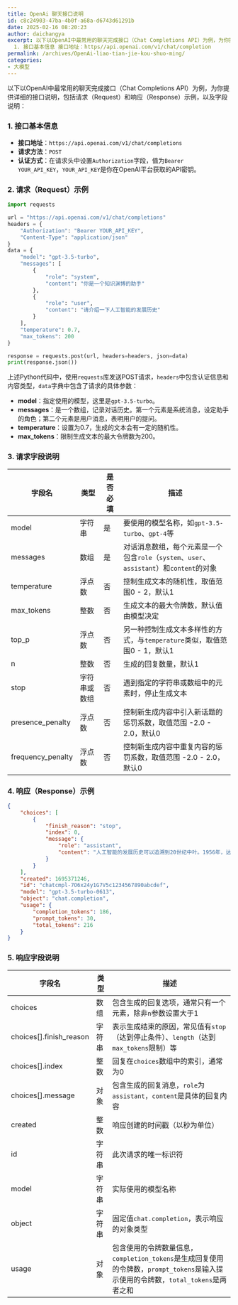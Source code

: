 ```yaml
---
title: OpenAi 聊天接口说明
id: c8c24903-47ba-4b0f-a68a-d6743d61291b
date: 2025-02-16 08:20:23
author: daichangya
excerpt: 以下以OpenAI中最常用的聊天完成接口（Chat Completions API）为例，为你提供详细的接口说明，包括请求（Request）和响应（Response）示例，以及字段说明：
  1. 接口基本信息 接口地址：https//api.openai.com/v1/chat/completion
permalink: /archives/OpenAi-liao-tian-jie-kou-shuo-ming/
categories:
- 大模型
---
```


以下以OpenAI中最常用的聊天完成接口（Chat Completions API）为例，为你提供详细的接口说明，包括请求（Request）和响应（Response）示例，以及字段说明：

### 1. 接口基本信息
- **接口地址**：`https://api.openai.com/v1/chat/completions`
- **请求方法**：`POST`
- **认证方式**：在请求头中设置`Authorization`字段，值为`Bearer YOUR_API_KEY`，`YOUR_API_KEY`是你在OpenAI平台获取的API密钥。

### 2. 请求（Request）示例
```python
import requests

url = "https://api.openai.com/v1/chat/completions"
headers = {
    "Authorization": "Bearer YOUR_API_KEY",
    "Content-Type": "application/json"
}
data = {
    "model": "gpt-3.5-turbo",
    "messages": [
        {
            "role": "system",
            "content": "你是一个知识渊博的助手"
        },
        {
            "role": "user",
            "content": "请介绍一下人工智能的发展历史"
        }
    ],
    "temperature": 0.7,
    "max_tokens": 200
}

response = requests.post(url, headers=headers, json=data)
print(response.json())
```
上述Python代码中，使用`requests`库发送POST请求，`headers`中包含认证信息和内容类型，`data`字典中包含了请求的具体参数：
- **model**：指定使用的模型，这里是`gpt-3.5-turbo`。
- **messages**：是一个数组，记录对话历史。第一个元素是系统消息，设定助手的角色；第二个元素是用户消息，表明用户的提问。
- **temperature**：设置为0.7，生成的文本会有一定的随机性。
- **max_tokens**：限制生成文本的最大令牌数为200。

### 3. 请求字段说明
| 字段名 | 类型 | 是否必填 | 描述 |
| ---- | ---- | ---- | ---- |
| model | 字符串 | 是 | 要使用的模型名称，如`gpt-3.5-turbo`、`gpt-4`等 |
| messages | 数组 | 是 | 对话消息数组，每个元素是一个包含`role`（`system`、`user`、`assistant`）和`content`的对象 |
| temperature | 浮点数 | 否 | 控制生成文本的随机性，取值范围0 - 2，默认1 |
| max_tokens | 整数 | 否 | 生成文本的最大令牌数，默认值由模型决定 |
| top_p | 浮点数 | 否 | 另一种控制生成文本多样性的方式，与`temperature`类似，取值范围0 - 1，默认1 |
| n | 整数 | 否 | 生成的回复数量，默认1 |
| stop | 字符串或数组 | 否 | 遇到指定的字符串或数组中的元素时，停止生成文本 |
| presence_penalty | 浮点数 | 否 | 控制新生成内容中引入新话题的惩罚系数，取值范围 -2.0 - 2.0，默认0 |
| frequency_penalty | 浮点数 | 否 | 控制新生成内容中重复内容的惩罚系数，取值范围 -2.0 - 2.0，默认0 |

### 4. 响应（Response）示例
```json
{
    "choices": [
        {
            "finish_reason": "stop",
            "index": 0,
            "message": {
                "role": "assistant",
                "content": "人工智能的发展历史可以追溯到20世纪中叶。1956年，达特茅斯会议被广泛认为是人工智能诞生的标志，在这次会议上，“人工智能”这一术语正式被提出。此后，人工智能经历了多个发展阶段。在早期，研究主要集中在符号推理和专家系统方面。到了20世纪80年代，专家系统得到了广泛应用，但也暴露出一些局限性。随着计算机技术的不断发展，尤其是计算能力的大幅提升和数据的大量积累，机器学习逐渐成为人工智能的核心领域。特别是在21世纪初，深度学习的兴起，使得人工智能在图像识别、语音识别、自然语言处理等领域取得了突破性进展。如今，人工智能已经广泛应用于各个行业，如医疗、金融、交通等，对社会产生了深远的影响。"
            }
        }
    ],
    "created": 1695371246,
    "id": "chatcmpl-7O6x24y1G7V5c1234567890abcdef",
    "model": "gpt-3.5-turbo-0613",
    "object": "chat.completion",
    "usage": {
        "completion_tokens": 186,
        "prompt_tokens": 30,
        "total_tokens": 216
    }
}
```
### 5. 响应字段说明
| 字段名 | 类型 | 描述 |
| ---- | ---- | ---- |
| choices | 数组 | 包含生成的回复选项，通常只有一个元素，除非`n`参数设置大于1 |
| choices[].finish_reason | 字符串 | 表示生成结束的原因，常见值有`stop`（达到停止条件）、`length`（达到`max_tokens`限制）等 |
| choices[].index | 整数 | 回复在`choices`数组中的索引，通常为0 |
| choices[].message | 对象 | 包含生成的回复消息，`role`为`assistant`，`content`是具体的回复内容 |
| created | 整数 | 响应创建的时间戳（以秒为单位） |
| id | 字符串 | 此次请求的唯一标识符 |
| model | 字符串 | 实际使用的模型名称 |
| object | 字符串 | 固定值`chat.completion`，表示响应的对象类型 |
| usage | 对象 | 包含使用的令牌数量信息，`completion_tokens`是生成回复使用的令牌数，`prompt_tokens`是输入提示使用的令牌数，`total_tokens`是两者之和 | 